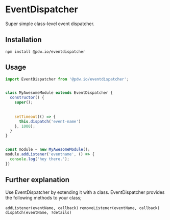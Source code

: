 # EventDispatcher
Super simple class-level event dispatcher.

## Installation

`npm install @pdw.io/eventdispatcher`

## Usage

```javascript
import EventDispatcher from '@pdw.io/eventdispatcher';


class MyAwesomeModule extends EventDispatcher {
  constructor() {
    super();
    
    
    setTimeout(() => {
      this.dispatch('event-name')
    }, 1000);
  }
}


const module = new MyAwesomeModule();
module.addListener('eventname', () => {
  console.log('hey there.');
})
```


## Further explanation

Use EventDispatcher by extending it with a class.
EventDispatcher provides the following methods to your class;

`addListener(eventName, callback)`
`removeListener(eventName, callback)`
`dispatch(eventName, ?details)`

